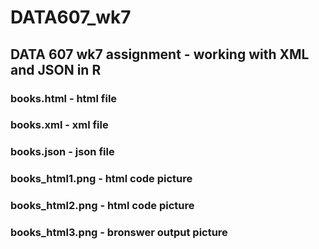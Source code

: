 # DATA607_wk7
## DATA 607 wk7 assignment - working with XML and JSON in R
### books.html  - html file
### books.xml   - xml file
### books.json  - json file
### books_html1.png - html code picture
### books_html2.png - html code picture
### books_html3.png - bronswer output picture
